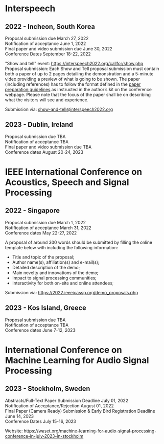 # Interspeech 

## 2022 - Incheon, South Korea
Proposal submission due  	            March 27, 2022  
Notification of acceptance 	            June 1, 2022  
Final paper and video submission due 	June 30, 2022   
Conference Dates                        September 18-22, 2022  

"Show and tell" event: https://interspeech2022.org/callfor/show.php  
Proposal submission: Each Show and Tell proposal submission must contain both a paper of up to 2 pages detailing the demonstration and a 5-minute video providing a preview of what is going to be shown. The paper (including references) has to follow the format defined in the [paper preparation guidelines](https://interspeech2022.org/forauthor/instructions.php) as instructed in the author’s kit on the conference webpage. Please note that the focus of the paper shall be on describing what the visitors will see and experience.  

Submission via: show-and-tell@interspeech2022.org

## 2023 - Dublin, Ireland
Proposal submission due  	            TBA  
Notification of acceptance 	            TBA  
Final paper and video submission due 	TBA   
Conference dates                        August 20-24, 2023   



# IEEE International Conference on Acoustics, Speech and Signal Processing

## 2022 - Singapore
Proposal submission due  	 March 1, 2022  
Notification of acceptance 	 March 31, 2022  
Conference dates             May 22-27, 2022   

A proposal of around 300 words should be submitted by filling the online template below with including the following information:

* Title and topic of the proposal;
* Author name(s), affiliation(s) and e-mail(s);
* Detailed description of the demo;
* Main novelty and innovations of the demo;
* Impact to signal processing communities;
* Interactivity for both on-site and online attendees;

Submission via: https://2022.ieeeicassp.org/demo_proposals.php

## 2023 - Kos Island, Greece
Proposal submission due  	  TBA  
Notification of acceptance 	  TBA  
Conference dates              June 7-12, 2023  


# International Conference on Machine Learning for Audio Signal Processing 

## 2023 - Stockholm, Sweden
Abstracts/Full-Text Paper Submission Deadline 	  	                      July 01, 2022  
Notification of Acceptance/Rejection 	  	                              August 01, 2022  
Final Paper (Camera Ready) Submission & Early Bird Registration Deadline  June 14, 2023  
Conference Dates 	  	                                                  July 15-16, 2023  

Website: https://waset.org/machine-learning-for-audio-signal-processing-conference-in-july-2023-in-stockholm

